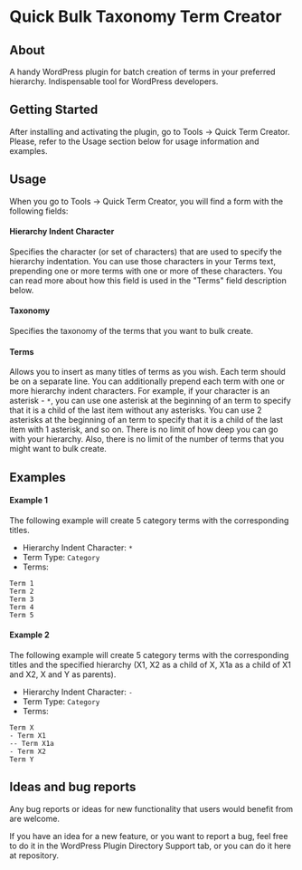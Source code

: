 Quick Bulk Taxonomy Term Creator
==============================

## About

A handy WordPress plugin for batch creation of terms in your preferred hierarchy. Indispensable tool for WordPress developers.

## Getting Started

After installing and activating the plugin, go to Tools -> Quick Term Creator. Please, refer to the Usage section below for usage information and examples.

## Usage

When you go to Tools -> Quick Term Creator, you will find a form with the following fields:

#### Hierarchy Indent Character
Specifies the character (or set of characters) that are used to specify the hierarchy indentation. You can use those characters in your Terms text, prepending one or more terms with one or more of these characters. You can read more about how this field is used in the "Terms" field description below.

#### Taxonomy
Specifies the taxonomy of the terms that you want to bulk create.

#### Terms
Allows you to insert as many titles of terms as you wish. Each term should be on a separate line. You can additionally prepend each term with one or more hierarchy indent characters. For example, if your character is an asterisk - `*`, you can use one asterisk at the beginning of an term to specify that it is a child of the last item without any asterisks. You can use 2 asterisks at the beginning of an term to specify that it is a child of the last item with 1 asterisk, and so on. There is no limit of how deep you can go with your hierarchy. Also, there is no limit of the number of terms that you might want to bulk create. 

## Examples

#### Example 1

The following example will create 5 category terms with the corresponding titles.

* Hierarchy Indent Character: `*`
* Term Type: `Category`
* Terms: 

```
Term 1
Term 2
Term 3
Term 4
Term 5
```

#### Example 2

The following example will create 5 category terms with the corresponding titles and the specified hierarchy (X1, X2 as a child of X, X1a as a child of X1 and X2, X and Y as parents).

* Hierarchy Indent Character: `-`
* Term Type: `Category`
* Terms: 

```
Term X
- Term X1
-- Term X1a
- Term X2
Term Y
```

## Ideas and bug reports

Any bug reports or ideas for new functionality that users would benefit from are welcome. 

If you have an idea for a new feature, or you want to report a bug, feel free to do it in the WordPress Plugin Directory Support tab, or you can do it here at repository. 